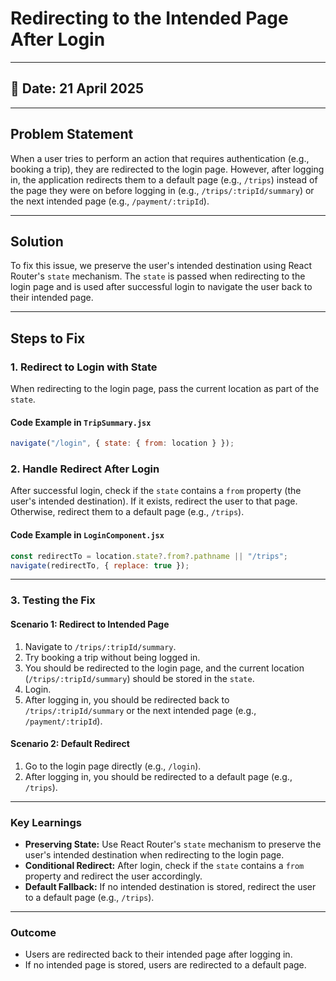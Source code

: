 # Redirecting to the Intended Page After Login

---

## 📅 Date: 21 April 2025

---

## **Problem Statement**
When a user tries to perform an action that requires authentication (e.g., booking a trip), they are redirected to the login page. However, after logging in, the application redirects them to a default page (e.g., `/trips`) instead of the page they were on before logging in (e.g., `/trips/:tripId/summary`) or the next intended page (e.g., `/payment/:tripId`).

---

## **Solution**
To fix this issue, we preserve the user's intended destination using React Router's `state` mechanism. The `state` is passed when redirecting to the login page and is used after successful login to navigate the user back to their intended page.

---

## **Steps to Fix**

### **1. Redirect to Login with State**
When redirecting to the login page, pass the current location as part of the `state`.

#### **Code Example in `TripSummary.jsx`**
```javascript
navigate("/login", { state: { from: location } });

```

### **2. Handle Redirect After Login**
After successful login, check if the `state` contains a `from` property (the user's intended destination). If it exists, redirect the user to that page. Otherwise, redirect them to a default page (e.g., `/trips`).

#### **Code Example in `LoginComponent.jsx`**
```javascript
const redirectTo = location.state?.from?.pathname || "/trips";
navigate(redirectTo, { replace: true });
```

---

### **3. Testing the Fix**

#### **Scenario 1: Redirect to Intended Page**
1. Navigate to `/trips/:tripId/summary`.
2. Try booking a trip without being logged in.
3. You should be redirected to the login page, and the current location (`/trips/:tripId/summary`) should be stored in the `state`.
4. Login.
5. After logging in, you should be redirected back to `/trips/:tripId/summary` or the next intended page (e.g., `/payment/:tripId`).

#### **Scenario 2: Default Redirect**
1. Go to the login page directly (e.g., `/login`).
2. After logging in, you should be redirected to a default page (e.g., `/trips`).

---

### **Key Learnings**
- **Preserving State:** Use React Router's `state` mechanism to preserve the user's intended destination when redirecting to the login page.
- **Conditional Redirect:** After login, check if the `state` contains a `from` property and redirect the user accordingly.
- **Default Fallback:** If no intended destination is stored, redirect the user to a default page (e.g., `/trips`).

---

### **Outcome**
- Users are redirected back to their intended page after logging in.
- If no intended page is stored, users are redirected to a default page.
